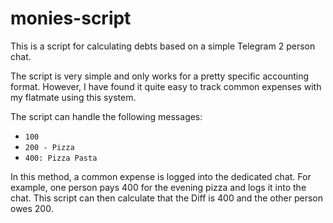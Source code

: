 # monies-script

This is a script for calculating debts based on a simple Telegram 2 person chat.  

The script is very simple and only works for a pretty specific accounting format. However, I have found it quite easy to track common expenses with my flatmate using this system.  

The script can handle the following messages:
- `100`
- `200 - Pizza`
- `400: Pizza Pasta`
  
In this method, a common expense is logged into the dedicated chat. For example, one person pays 400 for the evening pizza and logs it into the chat. This script can then calculate that the Diff is 400 and the other person owes 200.
